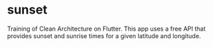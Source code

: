 # sunset

Training of Clean Architecture on Flutter.
This app uses a free API that provides sunset and sunrise times for a given latitude and longitude.
